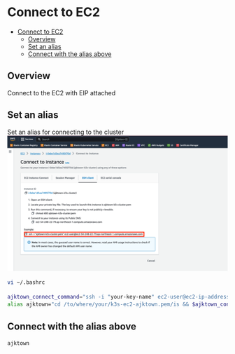 # Connect to EC2

<!-- TOC -->

- [Connect to EC2](#connect-to-ec2)
  - [Overview](#overview)
  - [Set an alias](#set-an-alias)
  - [Connect with the alias above](#connect-with-the-alias-above)

<!-- /TOC -->

## Overview

Connect to the EC2 with EIP attached

## Set an alias
Set an alias for connecting to the cluster
![copy_instance_address](./assets/copy_instance_address.png)

```sh
vi ~/.bashrc

ajktown_connect_command="ssh -i "your-key-name" ec2-user@ec2-ip-address-here.ap-northeast-1.compute.amazonaws.com"
alias ajktown="cd /to/where/your/k3s-ec2-ajktown.pem/is && $ajktown_connect_command"
```

## Connect with the alias above

```sh
ajktown
```
